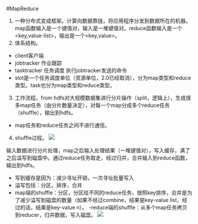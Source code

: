 #MapReduce
1. 一种分布式变成框架。计算向数据靠拢，将应用程序分发到数据所在的机器。map函数输入是一个键值对，输入是一堆键值对。reduce函数输入是一个<key,value-list>，输出是一个<key,value>。
2. 体系结构。
- client客户端
- jobtracker 作业跟踪
- tasktracker 任务调度 执行jobtracker发送的命令
- slot是一个任务调度单位（资源单位，2.0已经取消），分为map类型和reduce类型。task也分为map类型和reduce类型。
3. 工作流程。from hdfs对大规模数据集进行分片操作（split，逻辑上），生成很多map任务（由分片数量决定），对每一个map分成多个reduce任务（shuffle），输出到hdfs。
- map任务和reduce任务之间不进行通信。
4. shuffle过程。
![](https://upload-images.jianshu.io/upload_images/5401649-0bc7f61ca9d1b265.png?imageMogr2/auto-orient/strip%7CimageView2/2/w/1240)

输入数据进行分片处理，map之后输入处理结果（一堆键值对），写入缓存，满了之后溢写到磁盘中。通过reduce任务取走，经过归并，合并输入到reduce函数，输出到hdfs。
- 写到缓存是因为：减少寻址开销，一次寻址批量写入
- 溢写包括：分区，排序，合并
- map端的shuffle：分区，分区给不同的reduce任务，按照key排序，合并是为了减少溢写到磁盘的数量（如果不经过combine，结果是key-value list，经过的话，结果是key-value n）。
-reduce端的shuffle：从多个map任务拷贝到reducer，归并数据，写入磁盘。
![](https://upload-images.jianshu.io/upload_images/5401649-5e34d8f3ee8b5879.png?imageMogr2/auto-orient/strip%7CimageView2/2/w/1240)